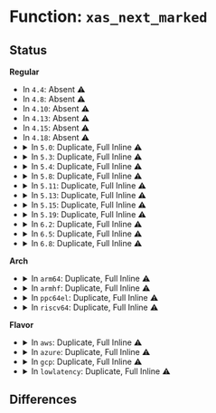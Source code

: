# Function: <code>xas_next_marked</code>

## Status
<b>Regular</b>
<ul>
<li>
In <code>4.4</code>: Absent ⚠️
</li>
<li>
In <code>4.8</code>: Absent ⚠️
</li>
<li>
In <code>4.10</code>: Absent ⚠️
</li>
<li>
In <code>4.13</code>: Absent ⚠️
</li>
<li>
In <code>4.15</code>: Absent ⚠️
</li>
<li>
In <code>4.18</code>: Absent ⚠️
</li>
<li>
<details>
<summary>In <code>5.0</code>: Duplicate, Full Inline ⚠️</summary>

**Collision:** Static Duplication

**Inline:** Full

**Transformation:** False

**Instances:**

```
In mm/filemap.c (ffffffff811fdf7c)
Location: include/linux/xarray.h:1483
Inline: True
Inline callers:
  - mm/filemap.c:find_get_entries_tag
  - mm/filemap.c:find_get_pages_range_tag
```
```
In mm/page-writeback.c (ffffffff8120ea95)
Location: include/linux/xarray.h:1483
Inline: True
Inline callers:
  - mm/page-writeback.c:tag_pages_for_writeback
```
```
In mm/memfd.c (ffffffff812a9086)
Location: include/linux/xarray.h:1483
Inline: True
Inline callers:
  - mm/memfd.c:memfd_fcntl
```
```
In fs/fs-writeback.c (ffffffff812e15f2)
Location: include/linux/xarray.h:1483
Inline: True
Inline callers:
  - fs/fs-writeback.c:inode_switch_wbs_work_fn
  - fs/fs-writeback.c:inode_switch_wbs_work_fn
```
```
In fs/dax.c (ffffffff8130ee0c)
Location: include/linux/xarray.h:1483
Inline: True
Inline callers:
  - fs/dax.c:dax_writeback_mapping_range
```
```
In lib/xarray.c (ffffffff81a178ef)
Location: include/linux/xarray.h:1483
Inline: True
Inline callers:
  - lib/xarray.c:xa_extract
```
</details>
</li>
<li>
<details>
<summary>In <code>5.3</code>: Duplicate, Full Inline ⚠️</summary>

**Collision:** Static Duplication

**Inline:** Full

**Transformation:** False

**Instances:**

```
In mm/filemap.c (ffffffff81215182)
Location: include/linux/xarray.h:1612
Inline: True
Inline callers:
  - mm/filemap.c:find_get_pages_range_tag
```
```
In mm/page-writeback.c (ffffffff8121e695)
Location: include/linux/xarray.h:1612
Inline: True
Inline callers:
  - mm/page-writeback.c:tag_pages_for_writeback
```
```
In mm/memfd.c (ffffffff812c5545)
Location: include/linux/xarray.h:1612
Inline: True
Inline callers:
  - mm/memfd.c:memfd_wait_for_pins
```
```
In fs/fs-writeback.c (ffffffff812ffd75)
Location: include/linux/xarray.h:1612
Inline: True
Inline callers:
  - fs/fs-writeback.c:inode_switch_wbs_work_fn
  - fs/fs-writeback.c:inode_switch_wbs_work_fn
```
```
In fs/dax.c (ffffffff81334af7)
Location: include/linux/xarray.h:1612
Inline: True
Inline callers:
  - fs/dax.c:dax_writeback_mapping_range
```
```
In lib/xarray.c (ffffffff81a87630)
Location: include/linux/xarray.h:1612
Inline: True
Inline callers:
  - lib/xarray.c:xa_extract
```
</details>
</li>
<li>
<details>
<summary>In <code>5.4</code>: Duplicate, Full Inline ⚠️</summary>

**Collision:** Static Duplication

**Inline:** Full

**Transformation:** False

**Instances:**

```
In mm/filemap.c (ffffffff81223021)
Location: include/linux/xarray.h:1612
Inline: True
Inline callers:
  - mm/filemap.c:find_get_pages_range_tag
```
```
In mm/page-writeback.c (ffffffff8122c135)
Location: include/linux/xarray.h:1612
Inline: True
Inline callers:
  - mm/page-writeback.c:tag_pages_for_writeback
```
```
In mm/memfd.c (ffffffff812d6f53)
Location: include/linux/xarray.h:1612
Inline: True
Inline callers:
  - mm/memfd.c:memfd_wait_for_pins
```
```
In fs/fs-writeback.c (ffffffff8131257b)
Location: include/linux/xarray.h:1612
Inline: True
Inline callers:
  - fs/fs-writeback.c:inode_switch_wbs_work_fn
  - fs/fs-writeback.c:inode_switch_wbs_work_fn
```
```
In fs/dax.c (ffffffff813486cf)
Location: include/linux/xarray.h:1612
Inline: True
Inline callers:
  - fs/dax.c:dax_writeback_mapping_range
```
```
In lib/xarray.c (ffffffff81abe8d0)
Location: include/linux/xarray.h:1612
Inline: True
Inline callers:
  - lib/xarray.c:xa_extract
```
</details>
</li>
<li>
<details>
<summary>In <code>5.8</code>: Duplicate, Full Inline ⚠️</summary>

**Collision:** Static Duplication

**Inline:** Full

**Transformation:** False

**Instances:**

```
In mm/filemap.c (ffffffff81250928)
Location: include/linux/xarray.h:1647
Inline: True
Inline callers:
  - mm/filemap.c:find_get_pages_range_tag
```
```
In mm/page-writeback.c (ffffffff812591f5)
Location: include/linux/xarray.h:1647
Inline: True
Inline callers:
  - mm/page-writeback.c:tag_pages_for_writeback
```
```
In mm/memfd.c (ffffffff8130c084)
Location: include/linux/xarray.h:1647
Inline: True
Inline callers:
  - mm/memfd.c:memfd_wait_for_pins
```
```
In fs/fs-writeback.c (ffffffff8134bd61)
Location: include/linux/xarray.h:1647
Inline: True
Inline callers:
  - fs/fs-writeback.c:inode_switch_wbs_work_fn
  - fs/fs-writeback.c:inode_switch_wbs_work_fn
```
```
In fs/dax.c (ffffffff8138e0bb)
Location: include/linux/xarray.h:1647
Inline: True
Inline callers:
  - fs/dax.c:dax_writeback_mapping_range
```
```
In lib/xarray.c (ffffffff815fa3f3)
Location: include/linux/xarray.h:1647
Inline: True
```
</details>
</li>
<li>
<details>
<summary>In <code>5.11</code>: Duplicate, Full Inline ⚠️</summary>

**Collision:** Static Duplication

**Inline:** Full

**Transformation:** False

**Instances:**

```
In mm/filemap.c (ffffffff8125b3d5)
Location: include/linux/xarray.h:1682
Inline: True
Inline callers:
  - mm/filemap.c:find_get_pages_range_tag
```
```
In mm/page-writeback.c (ffffffff812637e5)
Location: include/linux/xarray.h:1682
Inline: True
Inline callers:
  - mm/page-writeback.c:tag_pages_for_writeback
```
```
In mm/memfd.c (ffffffff81317f44)
Location: include/linux/xarray.h:1682
Inline: True
Inline callers:
  - mm/memfd.c:memfd_wait_for_pins
```
```
In fs/fs-writeback.c (ffffffff81358c76)
Location: include/linux/xarray.h:1682
Inline: True
Inline callers:
  - fs/fs-writeback.c:inode_switch_wbs_work_fn
  - fs/fs-writeback.c:inode_switch_wbs_work_fn
```
```
In fs/dax.c (ffffffff8139f828)
Location: include/linux/xarray.h:1682
Inline: True
Inline callers:
  - fs/dax.c:dax_writeback_mapping_range
```
```
In lib/xarray.c (ffffffff8161ebe3)
Location: include/linux/xarray.h:1682
Inline: True
```
</details>
</li>
<li>
<details>
<summary>In <code>5.13</code>: Duplicate, Full Inline ⚠️</summary>

**Collision:** Static Duplication

**Inline:** Full

**Transformation:** False

**Instances:**

```
In mm/page-writeback.c (ffffffff81268465)
Location: include/linux/xarray.h:1684
Inline: True
Inline callers:
  - mm/page-writeback.c:tag_pages_for_writeback
```
```
In mm/memfd.c (ffffffff8131e134)
Location: include/linux/xarray.h:1684
Inline: True
Inline callers:
  - mm/memfd.c:memfd_wait_for_pins
```
```
In fs/fs-writeback.c (ffffffff8135f7d6)
Location: include/linux/xarray.h:1684
Inline: True
Inline callers:
  - fs/fs-writeback.c:inode_switch_wbs_work_fn
  - fs/fs-writeback.c:inode_switch_wbs_work_fn
```
```
In fs/dax.c (ffffffff813a6598)
Location: include/linux/xarray.h:1684
Inline: True
Inline callers:
  - fs/dax.c:dax_writeback_mapping_range
```
```
In lib/xarray.c (ffffffff81602f9d)
Location: include/linux/xarray.h:1684
Inline: True
Inline callers:
  - lib/xarray.c:xa_extract
```
</details>
</li>
<li>
<details>
<summary>In <code>5.15</code>: Duplicate, Full Inline ⚠️</summary>

**Collision:** Static Duplication

**Inline:** Full

**Transformation:** False

**Instances:**

```
In mm/page-writeback.c (ffffffff812a6299)
Location: include/linux/xarray.h:1684
Inline: True
Inline callers:
  - mm/page-writeback.c:tag_pages_for_writeback
```
```
In mm/memfd.c (ffffffff8136b4e8)
Location: include/linux/xarray.h:1684
Inline: True
Inline callers:
  - mm/memfd.c:memfd_wait_for_pins
```
```
In fs/fs-writeback.c (ffffffff813ae13d)
Location: include/linux/xarray.h:1684
Inline: True
Inline callers:
  - fs/fs-writeback.c:inode_do_switch_wbs
  - fs/fs-writeback.c:inode_do_switch_wbs
```
```
In fs/dax.c (ffffffff813f6008)
Location: include/linux/xarray.h:1684
Inline: True
Inline callers:
  - fs/dax.c:dax_writeback_mapping_range
```
```
In lib/xarray.c (ffffffff81671461)
Location: include/linux/xarray.h:1684
Inline: True
Inline callers:
  - lib/xarray.c:xa_extract
```
</details>
</li>
<li>
<details>
<summary>In <code>5.19</code>: Duplicate, Full Inline ⚠️</summary>

**Collision:** Static Duplication

**Inline:** Full

**Transformation:** False

**Instances:**

```
In mm/page-writeback.c (ffffffff812fc78a)
Location: include/linux/xarray.h:1711
Inline: True
Inline callers:
  - mm/page-writeback.c:tag_pages_for_writeback
```
```
In mm/memfd.c (ffffffff813e954c)
Location: include/linux/xarray.h:1711
Inline: True
Inline callers:
  - mm/memfd.c:memfd_wait_for_pins
```
```
In fs/fs-writeback.c (ffffffff8143242e)
Location: include/linux/xarray.h:1711
Inline: True
Inline callers:
  - fs/fs-writeback.c:inode_do_switch_wbs
  - fs/fs-writeback.c:inode_do_switch_wbs
```
```
In fs/dax.c (ffffffff81469bd4)
Location: include/linux/xarray.h:1711
Inline: True
Inline callers:
  - fs/dax.c:dax_writeback_mapping_range
```
```
In lib/xarray.c (ffffffff8178aee5)
Location: include/linux/xarray.h:1711
Inline: True
Inline callers:
  - lib/xarray.c:xa_extract
```
</details>
</li>
<li>
<details>
<summary>In <code>6.2</code>: Duplicate, Full Inline ⚠️</summary>

**Collision:** Static Duplication

**Inline:** Full

**Transformation:** False

**Instances:**

```
In mm/page-writeback.c (ffffffff81366abd)
Location: include/linux/xarray.h:1726
Inline: True
Inline callers:
  - mm/page-writeback.c:tag_pages_for_writeback
```
```
In mm/memfd.c (ffffffff8147152e)
Location: include/linux/xarray.h:1726
Inline: True
Inline callers:
  - mm/memfd.c:memfd_wait_for_pins
```
```
In fs/fs-writeback.c (ffffffff814c04dd)
Location: include/linux/xarray.h:1726
Inline: True
Inline callers:
  - fs/fs-writeback.c:inode_do_switch_wbs
  - fs/fs-writeback.c:inode_do_switch_wbs
```
```
In fs/dax.c (ffffffff814fa324)
Location: include/linux/xarray.h:1726
Inline: True
Inline callers:
  - fs/dax.c:dax_writeback_mapping_range
```
```
In lib/xarray.c (ffffffff82048455)
Location: include/linux/xarray.h:1726
Inline: True
Inline callers:
  - lib/xarray.c:xa_extract
```
</details>
</li>
<li>
<details>
<summary>In <code>6.5</code>: Duplicate, Full Inline ⚠️</summary>

**Collision:** Static Duplication

**Inline:** Full

**Transformation:** False

**Instances:**

```
In mm/page-writeback.c (ffffffff8139910d)
Location: include/linux/xarray.h:1727
Inline: True
Inline callers:
  - mm/page-writeback.c:tag_pages_for_writeback
```
```
In mm/memfd.c (ffffffff814a5a82)
Location: include/linux/xarray.h:1727
Inline: True
Inline callers:
  - mm/memfd.c:memfd_wait_for_pins
```
```
In fs/fs-writeback.c (ffffffff814f58cd)
Location: include/linux/xarray.h:1727
Inline: True
Inline callers:
  - fs/fs-writeback.c:inode_do_switch_wbs
  - fs/fs-writeback.c:inode_do_switch_wbs
```
```
In fs/dax.c (ffffffff815317a1)
Location: include/linux/xarray.h:1727
Inline: True
Inline callers:
  - fs/dax.c:dax_writeback_mapping_range
```
```
In lib/xarray.c (ffffffff820c6b61)
Location: include/linux/xarray.h:1727
Inline: True
Inline callers:
  - lib/xarray.c:xa_extract
```
</details>
</li>
<li>
<details>
<summary>In <code>6.8</code>: Duplicate, Full Inline ⚠️</summary>

**Collision:** Static Duplication

**Inline:** Full

**Transformation:** False

**Instances:**

```
In mm/page-writeback.c (ffffffff813c2f0d)
Location: include/linux/xarray.h:1745
Inline: True
Inline callers:
  - mm/page-writeback.c:tag_pages_for_writeback
```
```
In mm/memfd.c (ffffffff814d6a32)
Location: include/linux/xarray.h:1745
Inline: True
Inline callers:
  - mm/memfd.c:memfd_wait_for_pins
```
```
In fs/fs-writeback.c (ffffffff81529fda)
Location: include/linux/xarray.h:1745
Inline: True
Inline callers:
  - fs/fs-writeback.c:inode_do_switch_wbs
  - fs/fs-writeback.c:inode_do_switch_wbs
```
```
In fs/dax.c (ffffffff81566681)
Location: include/linux/xarray.h:1745
Inline: True
Inline callers:
  - fs/dax.c:dax_writeback_mapping_range
```
```
In lib/xarray.c (ffffffff821a14e1)
Location: include/linux/xarray.h:1745
Inline: True
Inline callers:
  - lib/xarray.c:xa_extract
```
</details>
</li>
</ul>
<b>Arch</b>
<ul>
<li>
<details>
<summary>In <code>arm64</code>: Duplicate, Full Inline ⚠️</summary>

**Collision:** Static Duplication

**Inline:** Full

**Transformation:** False

**Instances:**

```
In mm/filemap.c (ffff8000102b0490)
Location: include/linux/xarray.h:1612
Inline: True
Inline callers:
  - mm/filemap.c:find_get_pages_range_tag
```
```
In mm/page-writeback.c (ffff8000102ba888)
Location: include/linux/xarray.h:1612
Inline: True
Inline callers:
  - mm/page-writeback.c:tag_pages_for_writeback
```
```
In mm/memfd.c (ffff80001037bef0)
Location: include/linux/xarray.h:1612
Inline: True
Inline callers:
  - mm/memfd.c:memfd_wait_for_pins
```
```
In fs/fs-writeback.c (ffff8000103c7630)
Location: include/linux/xarray.h:1612
Inline: True
Inline callers:
  - fs/fs-writeback.c:inode_switch_wbs_work_fn
  - fs/fs-writeback.c:inode_switch_wbs_work_fn
```
```
In fs/dax.c (ffff80001040969c)
Location: include/linux/xarray.h:1612
Inline: True
Inline callers:
  - fs/dax.c:dax_writeback_mapping_range
```
```
In lib/xarray.c (ffff800010d99b10)
Location: include/linux/xarray.h:1612
Inline: True
Inline callers:
  - lib/xarray.c:xa_extract
```
</details>
</li>
<li>
<details>
<summary>In <code>armhf</code>: Duplicate, Full Inline ⚠️</summary>

**Collision:** Static Duplication

**Inline:** Full

**Transformation:** False

**Instances:**

```
In mm/filemap.c (c04dd0b0)
Location: include/linux/xarray.h:1612
Inline: True
Inline callers:
  - mm/filemap.c:find_get_pages_range_tag
```
```
In mm/page-writeback.c (c04e6bb8)
Location: include/linux/xarray.h:1612
Inline: True
Inline callers:
  - mm/page-writeback.c:tag_pages_for_writeback
```
```
In mm/memfd.c (c0566c8c)
Location: include/linux/xarray.h:1612
Inline: True
Inline callers:
  - mm/memfd.c:memfd_wait_for_pins
```
```
In fs/fs-writeback.c (c05a44e8)
Location: include/linux/xarray.h:1612
Inline: True
Inline callers:
  - fs/fs-writeback.c:inode_switch_wbs_work_fn
  - fs/fs-writeback.c:inode_switch_wbs_work_fn
```
```
In lib/xarray.c (c0e96494)
Location: include/linux/xarray.h:1612
Inline: True
Inline callers:
  - lib/xarray.c:xa_extract
```
</details>
</li>
<li>
<details>
<summary>In <code>ppc64el</code>: Duplicate, Full Inline ⚠️</summary>

**Collision:** Static Duplication

**Inline:** Full

**Transformation:** False

**Instances:**

```
In mm/filemap.c (c000000000365888)
Location: include/linux/xarray.h:1612
Inline: True
Inline callers:
  - mm/filemap.c:find_get_pages_range_tag
```
```
In mm/page-writeback.c (c000000000373440)
Location: include/linux/xarray.h:1612
Inline: True
Inline callers:
  - mm/page-writeback.c:tag_pages_for_writeback
```
```
In mm/memfd.c (c000000000471408)
Location: include/linux/xarray.h:1612
Inline: True
Inline callers:
  - mm/memfd.c:memfd_wait_for_pins
```
```
In fs/fs-writeback.c (c0000000004c9094)
Location: include/linux/xarray.h:1612
Inline: True
Inline callers:
  - fs/fs-writeback.c:inode_switch_wbs_work_fn
  - fs/fs-writeback.c:inode_switch_wbs_work_fn
```
```
In fs/dax.c (c000000000514cbc)
Location: include/linux/xarray.h:1612
Inline: True
Inline callers:
  - fs/dax.c:dax_writeback_mapping_range
```
```
In lib/xarray.c (c000000000edfafc)
Location: include/linux/xarray.h:1612
Inline: True
Inline callers:
  - lib/xarray.c:xa_extract
```
</details>
</li>
<li>
<details>
<summary>In <code>riscv64</code>: Duplicate, Full Inline ⚠️</summary>

**Collision:** Static Duplication

**Inline:** Full

**Transformation:** False

**Instances:**

```
In mm/filemap.c (ffffffe0001d60ac)
Location: include/linux/xarray.h:1612
Inline: True
Inline callers:
  - mm/filemap.c:find_get_pages_range_tag
```
```
In mm/page-writeback.c (ffffffe0001ddc88)
Location: include/linux/xarray.h:1612
Inline: True
Inline callers:
  - mm/page-writeback.c:tag_pages_for_writeback
```
```
In mm/memfd.c (ffffffe00025257c)
Location: include/linux/xarray.h:1612
Inline: True
Inline callers:
  - mm/memfd.c:memfd_wait_for_pins
```
```
In fs/fs-writeback.c (ffffffe00028626c)
Location: include/linux/xarray.h:1612
Inline: True
Inline callers:
  - fs/fs-writeback.c:inode_switch_wbs_work_fn
  - fs/fs-writeback.c:inode_switch_wbs_work_fn
```
```
In fs/dax.c (ffffffe0002b41a0)
Location: include/linux/xarray.h:1612
Inline: True
Inline callers:
  - fs/dax.c:dax_writeback_mapping_range
```
```
In lib/xarray.c (ffffffe0008c32d4)
Location: include/linux/xarray.h:1612
Inline: True
Inline callers:
  - lib/xarray.c:xa_extract
```
</details>
</li>
</ul>
<b>Flavor</b>
<ul>
<li>
<details>
<summary>In <code>aws</code>: Duplicate, Full Inline ⚠️</summary>

**Collision:** Static Duplication

**Inline:** Full

**Transformation:** False

**Instances:**

```
In mm/filemap.c (ffffffff8121b671)
Location: include/linux/xarray.h:1612
Inline: True
Inline callers:
  - mm/filemap.c:find_get_pages_range_tag
```
```
In mm/page-writeback.c (ffffffff81224785)
Location: include/linux/xarray.h:1612
Inline: True
Inline callers:
  - mm/page-writeback.c:tag_pages_for_writeback
```
```
In mm/memfd.c (ffffffff812cf533)
Location: include/linux/xarray.h:1612
Inline: True
Inline callers:
  - mm/memfd.c:memfd_wait_for_pins
```
```
In fs/fs-writeback.c (ffffffff8130ab5b)
Location: include/linux/xarray.h:1612
Inline: True
Inline callers:
  - fs/fs-writeback.c:inode_switch_wbs_work_fn
  - fs/fs-writeback.c:inode_switch_wbs_work_fn
```
```
In fs/dax.c (ffffffff81340caf)
Location: include/linux/xarray.h:1612
Inline: True
Inline callers:
  - fs/dax.c:dax_writeback_mapping_range
```
```
In lib/xarray.c (ffffffff81a5d720)
Location: include/linux/xarray.h:1612
Inline: True
Inline callers:
  - lib/xarray.c:xa_extract
```
</details>
</li>
<li>
<details>
<summary>In <code>azure</code>: Duplicate, Full Inline ⚠️</summary>

**Collision:** Static Duplication

**Inline:** Full

**Transformation:** False

**Instances:**

```
In mm/filemap.c (ffffffff8120e861)
Location: include/linux/xarray.h:1612
Inline: True
Inline callers:
  - mm/filemap.c:find_get_pages_range_tag
```
```
In mm/page-writeback.c (ffffffff81217935)
Location: include/linux/xarray.h:1612
Inline: True
Inline callers:
  - mm/page-writeback.c:tag_pages_for_writeback
```
```
In mm/memfd.c (ffffffff812c01b1)
Location: include/linux/xarray.h:1612
Inline: True
Inline callers:
  - mm/memfd.c:memfd_wait_for_pins
```
```
In fs/fs-writeback.c (ffffffff812fb77b)
Location: include/linux/xarray.h:1612
Inline: True
Inline callers:
  - fs/fs-writeback.c:inode_switch_wbs_work_fn
  - fs/fs-writeback.c:inode_switch_wbs_work_fn
```
```
In fs/dax.c (ffffffff81331693)
Location: include/linux/xarray.h:1612
Inline: True
Inline callers:
  - fs/dax.c:dax_writeback_mapping_range
```
```
In lib/xarray.c (ffffffff81a1a7f0)
Location: include/linux/xarray.h:1612
Inline: True
Inline callers:
  - lib/xarray.c:xa_extract
```
</details>
</li>
<li>
<details>
<summary>In <code>gcp</code>: Duplicate, Full Inline ⚠️</summary>

**Collision:** Static Duplication

**Inline:** Full

**Transformation:** False

**Instances:**

```
In mm/filemap.c (ffffffff81219411)
Location: include/linux/xarray.h:1612
Inline: True
Inline callers:
  - mm/filemap.c:find_get_pages_range_tag
```
```
In mm/page-writeback.c (ffffffff81222525)
Location: include/linux/xarray.h:1612
Inline: True
Inline callers:
  - mm/page-writeback.c:tag_pages_for_writeback
```
```
In mm/memfd.c (ffffffff812cd343)
Location: include/linux/xarray.h:1612
Inline: True
Inline callers:
  - mm/memfd.c:memfd_wait_for_pins
```
```
In fs/fs-writeback.c (ffffffff8130894b)
Location: include/linux/xarray.h:1612
Inline: True
Inline callers:
  - fs/fs-writeback.c:inode_switch_wbs_work_fn
  - fs/fs-writeback.c:inode_switch_wbs_work_fn
```
```
In fs/dax.c (ffffffff8133e77f)
Location: include/linux/xarray.h:1612
Inline: True
Inline callers:
  - fs/dax.c:dax_writeback_mapping_range
```
```
In lib/xarray.c (ffffffff81ac9b10)
Location: include/linux/xarray.h:1612
Inline: True
Inline callers:
  - lib/xarray.c:xa_extract
```
</details>
</li>
<li>
<details>
<summary>In <code>lowlatency</code>: Duplicate, Full Inline ⚠️</summary>

**Collision:** Static Duplication

**Inline:** Full

**Transformation:** False

**Instances:**

```
In mm/filemap.c (ffffffff81228519)
Location: include/linux/xarray.h:1612
Inline: True
Inline callers:
  - mm/filemap.c:find_get_pages_range_tag
```
```
In mm/page-writeback.c (ffffffff81231915)
Location: include/linux/xarray.h:1612
Inline: True
Inline callers:
  - mm/page-writeback.c:tag_pages_for_writeback
```
```
In mm/memfd.c (ffffffff812de0bb)
Location: include/linux/xarray.h:1612
Inline: True
Inline callers:
  - mm/memfd.c:memfd_wait_for_pins
```
```
In fs/fs-writeback.c (ffffffff8131a5cb)
Location: include/linux/xarray.h:1612
Inline: True
Inline callers:
  - fs/fs-writeback.c:inode_switch_wbs_work_fn
  - fs/fs-writeback.c:inode_switch_wbs_work_fn
```
```
In fs/dax.c (ffffffff81351608)
Location: include/linux/xarray.h:1612
Inline: True
Inline callers:
  - fs/dax.c:dax_writeback_mapping_range
```
```
In lib/xarray.c (ffffffff81ad6063)
Location: include/linux/xarray.h:1612
Inline: True
Inline callers:
  - lib/xarray.c:xa_extract
```
</details>
</li>
</ul>

## Differences

